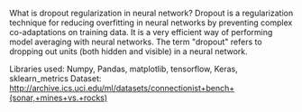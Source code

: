 What is dropout regularization in neural network?
  Dropout is a regularization technique for reducing overfitting in neural networks by preventing complex co-adaptations on training data. 
  It is a very efficient way of performing model averaging with neural networks. 
  The term "dropout" refers to dropping out units (both hidden and visible) in a neural network.
  
Libraries used: Numpy, Pandas, matplotlib, tensorflow, Keras, sklearn_metrics
Dataset: http://archive.ics.uci.edu/ml/datasets/connectionist+bench+(sonar,+mines+vs.+rocks)
